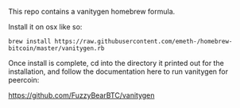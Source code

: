 This repo contains a vanitygen homebrew formula.

Install it on osx like so:
```
brew install https://raw.githubusercontent.com/emeth-/homebrew-bitcoin/master/vanitygen.rb
```

Once install is complete, cd into the directory it printed out for the installation, and follow the documentation here to run vanitygen for peercoin:

https://github.com/FuzzyBearBTC/vanitygen
